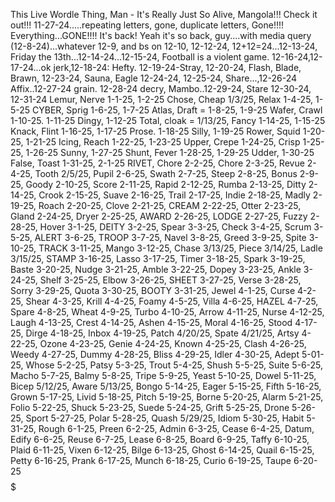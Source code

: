 This Live Wordle Thing, Man - It's Really Just So Alive, Mangola!!!
Check it out!!! 11-27-24.....repeating letters, gone, duplicate letters, Gone!!!!
Everything...GONE!!!!  It's back! Yeah it's so back, guy....with media query (12-8-24)...whatever 12-9, and bs on 12-10, 12-12-24, 12+12=24...12-13-24, Friday the 13th...12-14-24...12-15-24, Football is a violent game. 12-16-24,12-17-24...ok jerk,12-18-24: Hefty. 12-19-24-Stray, 12-20-24, Flash, Blade, Brawn, 12-23-24, Sauna, Eagle 12-24-24, 12-25-24, Share...,12-26-24 Affix..12-27-24 grain. 12-28-24 decry, Mambo..12-29-24, Stare 12-30-24, 12-31-24 Lemur, Nerve 1-1-25, 1-2-25 Chose, Cheap 1/3/25, Relax 1-4-25, 1-5-25 CYBER, Sprig 1-6-25, 1-7-25 Atlas, Draft = 1-8-25, 1-9-25 Wafer, Crawl 1-10-25. 1-11-25 Dingy, 1-12-25 Total, cloak = 1/13/25, Fancy 1-14-25, 1-15-25 Knack, Flint 1-16-25, 1-17-25 Prose. 1-18-25 Silly, 1-19-25 Rower, Squid 1-20-25, 1-21-25 Icing, Reach 1-22-25, 1-23-25 Upper, Crepe 1-24-25, Crisp 1-25-25, 1-26-25 Sunny,
1-27-25 Shunt, Fever 1-28-25, 1-29-25 Udder, 1-30-25 False, Toast 1-31-25, 2-1-25 RIVET, Chore 2-2-25, Chore  2-3-25, Revue 2-4-25, Tooth 2/5/25, Pupil 2-6-25, Swath 2-7-25, Steep 2-8-25, Bonus 2-9-25, Goody 2-10-25, Score 2-11-25, Rapid 2-12-25, Rumba 2-13-25, Ditty 2-14-25, Crook 2-15-25, Suave 2-16-25, Trail 2-17-25, Indie 2-18-25, Madly 2-19-25, Roach 2-20-25, Clove 2-21-25, CREAM 2-22-25, Otter 2-23-25, Gland 2-24-25, Dryer 2-25-25, AWARD 2-26-25, LODGE 2-27-25, Fuzzy 2-28-25, Hover 3-1-25, DEITY 3-2-25, Spear 3-3-25, Check 3-4-25, Scrum 3-5-25, ALERT 3-6-25, TROOP 3-7-25, Navel 3-8-25, Greed 3-9-25, Spite 3-10-25,
TRACK 3-11-25, Mango 3-12-25, Chase 3/13/25, Piece 3/14/25, Ladle 3/15/25, STAMP 3-16-25, Lasso 3-17-25, Timer 3-18-25, Spark 3-19-25, Baste 3-20-25, Nudge 3-21-25, Amble 3-22-25, Dopey 3-23-25, Ankle 3-24-25, Shelf 3-25-25, Elbow 3-26-25, SHEET 3-27-25, Verse 3-28-25, Sorry 3-29-25, Quota 3-30-25, BOOTY 3-31-25, Jewel 4-1-25, Curse 4-2-25, Shear 4-3-25, Krill 4-4-25, Foamy 4-5-25, Villa 4-6-25, HAZEL 4-7-25, Spare 4-8-25, Wheat 4-9-25, Turbo 4-10-25, Arrow 4-11-25, Nurse 4-12-25, Laugh 4-13-25, Crest 4-14-25, Ashen 4-15-25, Moral 4-16-25, Stood 4-17-25, Dirge 4-18-25, Inbox 4-19-25, Patch 4/20/25, Spate 4/21/25, Artsy 4-22-25, Ozone 4-23-25, Genie 4-24-25, Known 4-25-25, Clash 4-26-25, Weedy 4-27-25, Dummy 4-28-25, Bliss 4-29-25, Idler 4-30-25, Adept 5-01-25, Whose 5-2-25, Patsy 5-3-25, Trout 5-4-25, Shush 5-5-25, Suite 5-6-25, Macho 5-7-25, Balmy 5-8-25, Tripe 5-9-25, Yeast 5-10-25, Dowel 5-11-25, Bicep 5/12/25, Aware 5/13/25, Bongo 5-14-25, Eager 5-15-25, Fifth 5-16-25, Grown 5-17-25, Livid 5-18-25, Pitch 5-19-25, Borne 5-20-25, Alarm 5-21-25, Folio 5-22-25, Shuck 5-23-25, Suede 5-24-25, Grift 5-25-25, Drone 5-26-25, Sport 5-27-25, Polar 5-28-25, Quash 5/29/25, Idiom 5-30-25, Habit 5-31-25, Rough 6-1-25, Preen 6-2-25, Admin 6-3-25, Cease 6-4-25, Datum, Edify 6-6-25, Reuse 6-7-25, Lease 6-8-25, Board 6-9-25, Taffy 6-10-25, Plaid 6-11-25, Vixen 6-12-25, Bilge 6-13-25, Ghost 6-14-25, Quail 6-15-25, Petty 6-16-25, Prank 6-17-25, Munch 6-18-25, Curio 6-19-25, Taupe 6-20-25 $$$$$$$$$$$$$
 

